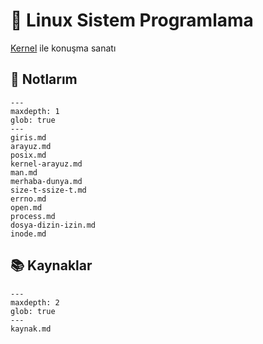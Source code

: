 # 🐧 Linux Sistem Programlama

[Kernel](https://kernel.org/) ile konuşma sanatı

## 📝 Notlarım

```{toctree}
---
maxdepth: 1
glob: true
---
giris.md
arayuz.md
posix.md
kernel-arayuz.md
man.md
merhaba-dunya.md
size-t-ssize-t.md
errno.md
open.md
process.md
dosya-dizin-izin.md
inode.md
```

## 📚 Kaynaklar

```{toctree}
---
maxdepth: 2
glob: true
---
kaynak.md
```
